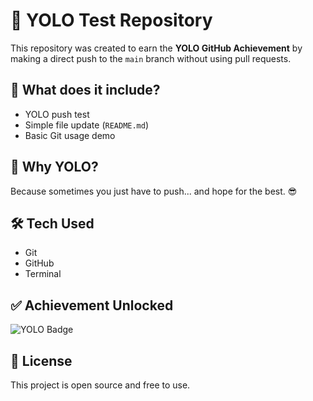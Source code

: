 # 🚀 YOLO Test Repository

This repository was created to earn the **YOLO GitHub Achievement** by making a direct push to the `main` branch without using pull requests.

## 📌 What does it include?

- YOLO push test
- Simple file update (`README.md`)
- Basic Git usage demo

## 🧠 Why YOLO?

Because sometimes you just have to push... and hope for the best. 😎

## 🛠 Tech Used

- Git
- GitHub
- Terminal

## ✅ Achievement Unlocked

![YOLO Badge](https://github.githubassets.com/images/modules/profile/achievements/yolo-default.png)

## 📎 License

This project is open source and free to use.
